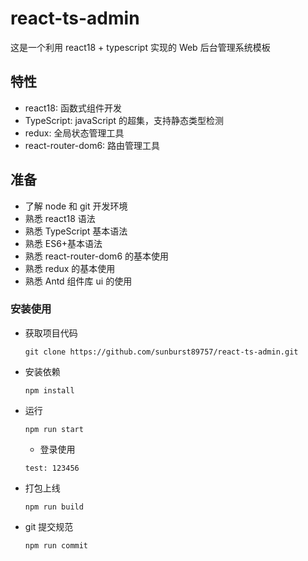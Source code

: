 # react-ts-admin

这是一个利用 react18 + typescript 实现的 Web 后台管理系统模板

## 特性

- react18: 函数式组件开发
- TypeScript: javaScript 的超集，支持静态类型检测
- redux: 全局状态管理工具
- react-router-dom6: 路由管理工具

## 准备

- 了解 node 和 git 开发环境
- 熟悉 react18 语法
- 熟悉 TypeScript 基本语法
- 熟悉 ES6+基本语法
- 熟悉 react-router-dom6 的基本使用
- 熟悉 redux 的基本使用
- 熟悉 Antd 组件库 ui 的使用

### 安装使用

- 获取项目代码
  ```
  git clone https://github.com/sunburst89757/react-ts-admin.git
  ```
- 安装依赖
  ```
  npm install
  ```
- 运行
  ```
  npm run start
  ```
  - 登录使用
  ```
  test: 123456
  ```
- 打包上线
  ```
  npm run build
  ```
- git 提交规范
  ```
  npm run commit
  ```

